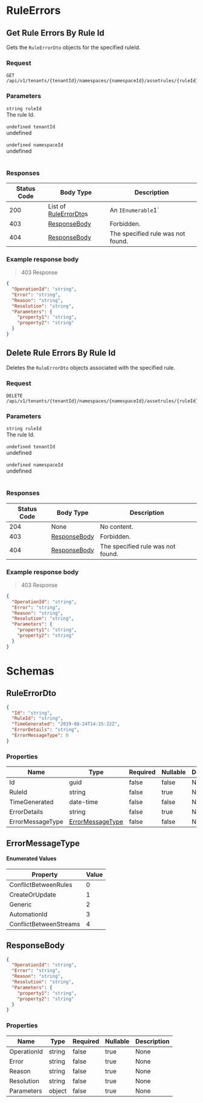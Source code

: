 

<h1 id="context-rules-service-controllers-ruleerrors-ruleerrors">RuleErrors</h1>

## Get Rule Errors By Rule Id

<a id="opIdRuleErrors_Get Rule Errors By Rule Id"></a>

Gets the `RuleErrorDto` objects for the specified ruleId.

### Request
```text 
GET /api/v1/tenants/{tenantId}/namespaces/{namespaceId}/assetrules/{ruleId}/errors
```

<h3 id="ruleerrors_get-rule-errors-by-rule-id-parameters">Parameters</h3>

`string ruleId`<br/>The rule Id.<br/><br/>`undefined tenantId`<br/>undefined<br/><br/>`undefined namespaceId`<br/>undefined<br/><br/>

<h3 id="ruleerrors_get-rule-errors-by-rule-id-responses">Responses</h3>

|Status Code|Body Type|Description|
|---|---|---|
|200|List of [RuleErrorDto](#schemaruleerrordto)s|An `IEnumerable`1`|
|403|[ResponseBody](#schemaresponsebody)|Forbidden.|
|404|[ResponseBody](#schemaresponsebody)|The specified rule was not found.|

### Example response body

> 403 Response

```json
{
  "OperationId": "string",
  "Error": "string",
  "Reason": "string",
  "Resolution": "string",
  "Parameters": {
    "property1": "string",
    "property2": "string"
  }
}
```

## Delete Rule Errors By Rule Id

<a id="opIdRuleErrors_Delete Rule Errors By Rule Id"></a>

Deletes the `RuleErrorDto` objects associated with the specified rule.

### Request
```text 
DELETE /api/v1/tenants/{tenantId}/namespaces/{namespaceId}/assetrules/{ruleId}/errors
```

<h3 id="ruleerrors_delete-rule-errors-by-rule-id-parameters">Parameters</h3>

`string ruleId`<br/>The rule Id.<br/><br/>`undefined tenantId`<br/>undefined<br/><br/>`undefined namespaceId`<br/>undefined<br/><br/>

<h3 id="ruleerrors_delete-rule-errors-by-rule-id-responses">Responses</h3>

|Status Code|Body Type|Description|
|---|---|---|
|204|None|No content.|
|403|[ResponseBody](#schemaresponsebody)|Forbidden.|
|404|[ResponseBody](#schemaresponsebody)|The specified rule was not found.|

### Example response body

> 403 Response

```json
{
  "OperationId": "string",
  "Error": "string",
  "Reason": "string",
  "Resolution": "string",
  "Parameters": {
    "property1": "string",
    "property2": "string"
  }
}
```

# Schemas

<h2 id="tocS_RuleErrorDto">RuleErrorDto</h2>

<a id="schemaruleerrordto"></a>
<a id="schema_RuleErrorDto"></a>
<a id="tocSruleerrordto"></a>
<a id="tocsruleerrordto"></a>

```json
{
  "Id": "string",
  "RuleId": "string",
  "TimeGenerated": "2019-08-24T14:15:22Z",
  "ErrorDetails": "string",
  "ErrorMessageType": 0
}

```

### Properties

|Name|Type|Required|Nullable|Description|
|---|---|---|---|---|
|Id|guid|false|false|None|
|RuleId|string|false|true|None|
|TimeGenerated|date-time|false|false|None|
|ErrorDetails|string|false|true|None|
|ErrorMessageType|[ErrorMessageType](#schemaerrormessagetype)|false|false|None|

<h2 id="tocS_ErrorMessageType">ErrorMessageType</h2>

<a id="schemaerrormessagetype"></a>
<a id="schema_ErrorMessageType"></a>
<a id="tocSerrormessagetype"></a>
<a id="tocserrormessagetype"></a>

#### Enumerated Values

|Property|Value|
|---|---|
|ConflictBetweenRules|0|
|CreateOrUpdate|1|
|Generic|2|
|AutomationId|3|
|ConflictBetweenStreams|4|

<h2 id="tocS_ResponseBody">ResponseBody</h2>

<a id="schemaresponsebody"></a>
<a id="schema_ResponseBody"></a>
<a id="tocSresponsebody"></a>
<a id="tocsresponsebody"></a>

```json
{
  "OperationId": "string",
  "Error": "string",
  "Reason": "string",
  "Resolution": "string",
  "Parameters": {
    "property1": "string",
    "property2": "string"
  }
}

```

### Properties

|Name|Type|Required|Nullable|Description|
|---|---|---|---|---|
|OperationId|string|false|true|None|
|Error|string|false|true|None|
|Reason|string|false|true|None|
|Resolution|string|false|true|None|
|Parameters|object|false|true|None|

